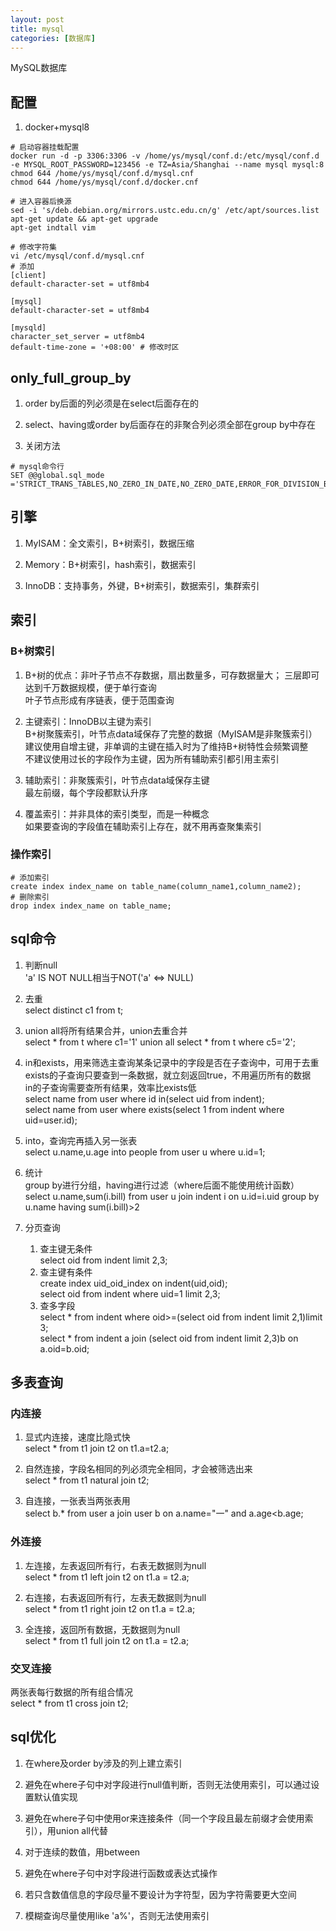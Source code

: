 ```yaml
---
layout: post
title: mysql
categories: [数据库]
---
```


MySQL数据库

<!-- more -->
## 配置
1. docker+mysql8
```
# 启动容器挂载配置
docker run -d -p 3306:3306 -v /home/ys/mysql/conf.d:/etc/mysql/conf.d -e MYSQL_ROOT_PASSWORD=123456 -e TZ=Asia/Shanghai --name mysql mysql:8
chmod 644 /home/ys/mysql/conf.d/mysql.cnf
chmod 644 /home/ys/mysql/conf.d/docker.cnf
```

```
# 进入容器后换源
sed -i 's/deb.debian.org/mirrors.ustc.edu.cn/g' /etc/apt/sources.list
apt-get update && apt-get upgrade
apt-get indtall vim

# 修改字符集
vi /etc/mysql/conf.d/mysql.cnf
# 添加
[client]
default-character-set = utf8mb4

[mysql]
default-character-set = utf8mb4

[mysqld]
character_set_server = utf8mb4
default-time-zone = '+08:00' # 修改时区
```

## only_full_group_by
1. order by后面的列必须是在select后面存在的

2. select、having或order by后面存在的非聚合列必须全部在group by中存在

3. 关闭方法
```
# mysql命令行
SET @@global.sql_mode ='STRICT_TRANS_TABLES,NO_ZERO_IN_DATE,NO_ZERO_DATE,ERROR_FOR_DIVISION_BY_ZERO,NO_ENGINE_SUBSTITUTION';
```

## 引擎
1. MyISAM：全文索引，B+树索引，数据压缩

2. Memory：B+树索引，hash索引，数据索引

3. InnoDB：支持事务，外键，B+树索引，数据索引，集群索引

## 索引
### B+树索引
1. B+树的优点：非叶子节点不存数据，扇出数量多，可存数据量大；
三层即可达到千万数据规模，便于单行查询  
叶子节点形成有序链表，便于范围查询

2. 主键索引：InnoDB以主键为索引  
B+树聚簇索引，叶节点data域保存了完整的数据（MyISAM是非聚簇索引）  
建议使用自增主键，非单调的主键在插入时为了维持B+树特性会频繁调整  
不建议使用过长的字段作为主键，因为所有辅助索引都引用主索引

3. 辅助索引：非聚簇索引，叶节点data域保存主键  
最左前缀，每个字段都默认升序

4. 覆盖索引：并非具体的索引类型，而是一种概念  
如果要查询的字段值在辅助索引上存在，就不用再查聚集索引

### 操作索引
```
# 添加索引
create index index_name on table_name(column_name1,column_name2);
# 删除索引
drop index index_name on table_name;
```

## sql命令
1. 判断null  
'a' IS NOT NULL相当于NOT('a' <=> NULL)

2. 去重  
select distinct c1 from t;

3. union all将所有结果合并，union去重合并  
select * from t where c1='1' union all select * from t where c5='2';

3. in和exists，用来筛选主查询某条记录中的字段是否在子查询中，可用于去重  
exists的子查询只要查到一条数据，就立刻返回true，不用遍历所有的数据  
in的子查询需要查所有结果，效率比exists低  
select name from user where id in(select uid from indent);  
select name from user where exists(select 1 from indent where uid=user.id);

4. into，查询完再插入另一张表  
select u.name,u.age into people from user u where u.id=1;

5. 统计  
group by进行分组，having进行过滤（where后面不能使用统计函数）  
select u.name,sum(i.bill) from user u join indent i on u.id=i.uid group by u.name having sum(i.bill)>2

6. 分页查询
   1. 查主键无条件  
   select oid from indent limit 2,3;
   2. 查主键有条件  
   create index uid_oid_index on indent(uid,oid);  
   select oid from indent where uid=1 limit 2,3;
   3. 查多字段  
   select * from indent where oid>=(select oid from indent limit 2,1)limit 3;  
   select * from indent a join (select oid from indent limit 2,3)b on a.oid=b.oid;

## 多表查询
### 内连接
1. 显式内连接，速度比隐式快  
select * from t1 join t2 on t1.a=t2.a;

2. 自然连接，字段名相同的列必须完全相同，才会被筛选出来  
select * from t1 natural join t2;

3. 自连接，一张表当两张表用  
select b.* from user a join user b on a.name="一" and a.age<b.age;

### 外连接
1. 左连接，左表返回所有行，右表无数据则为null  
select * from t1 left join t2 on t1.a = t2.a;

2. 右连接，右表返回所有行，左表无数据则为null  
select * from t1 right join t2 on t1.a = t2.a;

3. 全连接，返回所有数据，无数据则为null  
select * from t1 full join t2 on t1.a = t2.a;

### 交叉连接
两张表每行数据的所有组合情况  
select * from t1 cross join t2;

## sql优化
1. 在where及order by涉及的列上建立索引

2. 避免在where子句中对字段进行null值判断，否则无法使用索引，可以通过设置默认值实现

3. 避免在where子句中使用or来连接条件（同一个字段且最左前缀才会使用索引），用union all代替

4. 对于连续的数值，用between

5. 避免在where子句中对字段进行函数或表达式操作

6. 若只含数值信息的字段尽量不要设计为字符型，因为字符需要更大空间

7. 模糊查询尽量使用like 'a%'，否则无法使用索引